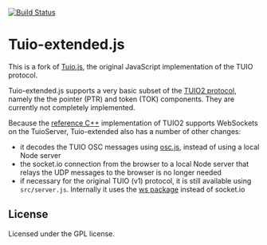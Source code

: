 [![Build Status](https://travis-ci.org/nomve/Tuio.js.svg?branch=master)](https://travis-ci.org/nomve/Tuio.js)

# Tuio-extended.js

This is a fork of [Tuio.js](https://github.com/fe9lix/Tuio.js), the original JavaScript implementation of the TUIO protocol.

Tuio-extended.js supports a very basic subset of the [TUIO2 protocol](tuio.org/?tuio20), namely the the pointer (PTR) and token (TOK) components. They are currently not completely implemented.

Because the [reference C++](https://github.com/mkalten/TUIO20_CPP) implementation of TUIO2 supports  WebSockets on the TuioServer, Tuio-extended also has a number of other changes:

* it decodes the TUIO OSC messages using [osc.js](https://github.com/colinbdclark/osc.js), instead of using a local Node server
* the socket.io connection from the browser to a local Node server that relays the UDP messages to the browser is no longer needed
* if necessary for the original TUIO (v1) protocol, it is still available using `src/server.js`. Internally it uses the [ws package](https://github.com/websockets/ws) instead of socket.io

## License
Licensed under the GPL license.
